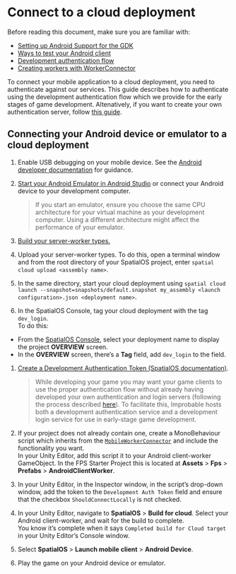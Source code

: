 # Connect to a cloud deployment

Before reading this document, make sure you are familiar with:

* [Setting up Android Support for the GDK]({{urlRoot}}/content/mobile/android/setup)
* [Ways to test your Android client]({{urlRoot}}/content/mobile/android/ways-to-test)
* [Development authentication flow](https://docs.improbable.io/reference/latest/shared/auth/development-authentication)
* [Creating workers with WorkerConnector](https://docs.improbable.io/unity/alpha/content/gameobject/creating-workers-with-workerconnector)

To connect your mobile application to a cloud deployment, you need to authenticate against our services.
This guide describes how to authenticate using the development authentication flow which we provide for the early stages of game development.
Altenatively, if you want to create your own authentication server, follow [this guide](https://docs.improbable.io/reference/latest/shared/auth/integrate-authentication-platform-sdk).

## Connecting your Android device or emulator to a cloud deployment

1. Enable USB debugging on your mobile device. See the [Android developer documentation](https://developer.android.com/studio/debug/dev-options#enable) for guidance.
1. [Start your Android Emulator in Android Studio](https://developer.android.com/studio/run/managing-avds) or connect your Android device to your development computer.

    > If you start an emulator, ensure you choose the same CPU architecture for your virtual machine as your development computer. Using a different architecture might affect the performance of your emulator.

1. [Build your server-worker types.]({{urlRoot}}/content/build)
1. Upload your server-worker types. To do this, open a terminal window and from the root directory of your SpatialOS project, enter `spatial cloud upload <assembly name>`.
1. In the same directory, start your cloud deployment using `spatial cloud launch --snapshot=snapshots/default.snapshot my_assembly <launch configuration>.json <deployment name>`.
1. In the SpatialOS Console, tag your cloud deployment with the tag `dev_login`. <BR/>
To do this:
  *  From the [SpatialOS Console](https://console.improbable.io/projects), select your deployment name to display the project **OVERVIEW** screen.
  * In the **OVERVIEW** screen, there’s a **Tag** field, add `dev_login` to the field.
1. [Create a Development Authentication Token (SpatialOS documentation)](https://docs.improbable.io/reference/latest/shared/auth/development-authentication#developmentauthenticationtoken-maintenance).

    > While developing your game you may want your game clients to use the proper authentication flow without already having developed your own authentication and login servers (following the process described [here](https://docs.improbable.io/reference/13.6/shared/auth/integrate-authentication-platform-sdk)). To facilitate this, Improbable hosts both a development authentication service and a development login service for use in early-stage game development.

1. If your project does not already contain one, create a MonoBehaviour script which inherits from the [`MobileWorkerConnector`](https://github.com/spatialos/gdk-for-unity/blob/master/workers/unity/Packages/com.improbable.gdk.mobile/Worker/MobileWorkerConnector.cs) and include the functionality you want. <br> 
In your Unity Editor, add this script it to your Android client-worker GameObject. In the FPS Starter Project this is located at **Assets** > **Fps** > **Prefabs** > **AndroidClientWorker**.
1. In your Unity Editor, in the Inspector window, in the script’s drop-down window, add the token to the `Development Auth Token` field and ensure that the checkbox `ShouldConnectLocally` is not checked.
1. In your Unity Editor, navigate to **SpatialOS** > **Build for cloud**. Select your Android client-worker, and wait for the build to complete. <br/>
You know it’s complete when it says `Completed build for Cloud target` in your Unity Editor’s Console window.
1. Select **SpatialOS** > **Launch mobile client** > **Android Device**.
1. Play the game on your Android device or emulator.
